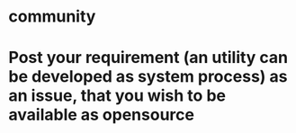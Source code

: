 # community

# Post your requirement (an utility can be developed as system process)  as an issue, that you wish to be available as opensource
